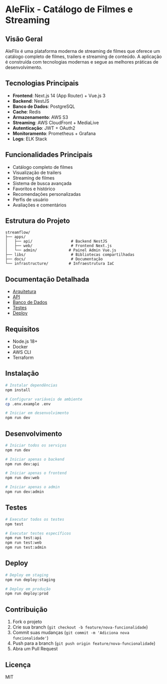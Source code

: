 # AleFlix - Catálogo de Filmes e Streaming

## Visão Geral

AleFlix é uma plataforma moderna de streaming de filmes que oferece um catálogo completo de filmes, trailers e streaming de conteúdo. A aplicação é construída com tecnologias modernas e segue as melhores práticas de desenvolvimento.

## Tecnologias Principais

- **Frontend**: Next.js 14 (App Router) + Vue.js 3
- **Backend**: NestJS
- **Banco de Dados**: PostgreSQL
- **Cache**: Redis
- **Armazenamento**: AWS S3
- **Streaming**: AWS CloudFront + MediaLive
- **Autenticação**: JWT + OAuth2
- **Monitoramento**: Prometheus + Grafana
- **Logs**: ELK Stack

## Funcionalidades Principais

- Catálogo completo de filmes
- Visualização de trailers
- Streaming de filmes
- Sistema de busca avançada
- Favoritos e histórico
- Recomendações personalizadas
- Perfis de usuário
- Avaliações e comentários

## Estrutura do Projeto

```
streamflow/
├── apps/
│   ├── api/                 # Backend NestJS
│   ├── web/                 # Frontend Next.js
│   └── admin/              # Painel Admin Vue.js
├── libs/                    # Bibliotecas compartilhadas
├── docs/                    # Documentação
└── infrastructure/         # Infraestrutura IaC
```

## Documentação Detalhada

- [Arquitetura](./docs/architecture/README.md)
- [API](./docs/api/README.md)
- [Banco de Dados](./docs/database/README.md)
- [Testes](./docs/testing/README.md)
- [Deploy](./docs/deployment/README.md)

## Requisitos

- Node.js 18+
- Docker
- AWS CLI
- Terraform

## Instalação

```bash
# Instalar dependências
npm install

# Configurar variáveis de ambiente
cp .env.example .env

# Iniciar em desenvolvimento
npm run dev
```

## Desenvolvimento

```bash
# Iniciar todos os serviços
npm run dev

# Iniciar apenas o backend
npm run dev:api

# Iniciar apenas o frontend
npm run dev:web

# Iniciar apenas o admin
npm run dev:admin
```

## Testes

```bash
# Executar todos os testes
npm test

# Executar testes específicos
npm run test:api
npm run test:web
npm run test:admin
```

## Deploy

```bash
# Deploy em staging
npm run deploy:staging

# Deploy em produção
npm run deploy:prod
```

## Contribuição

1. Fork o projeto
2. Crie sua branch (`git checkout -b feature/nova-funcionalidade`)
3. Commit suas mudanças (`git commit -m 'Adiciona nova funcionalidade'`)
4. Push para a branch (`git push origin feature/nova-funcionalidade`)
5. Abra um Pull Request

## Licença

MIT
